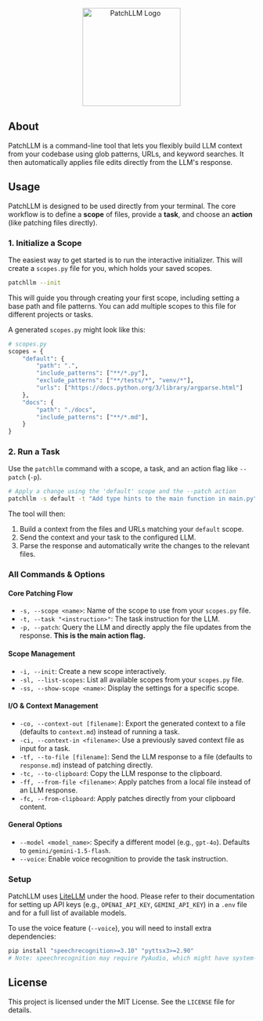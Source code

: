 <p align="center">
  <picture>
    <source srcset="./assets/logo_dark.png" media="(prefers-color-scheme: dark)">
    <source srcset="./assets/logo_light.png" media="(prefers-color-scheme: light)">
    <img src="./assets/logo_light.png" alt="PatchLLM Logo" height="200">
  </picture>
</p>

## About
PatchLLM is a command-line tool that lets you flexibly build LLM context from your codebase using glob patterns, URLs, and keyword searches. It then automatically applies file edits directly from the LLM's response.

## Usage
PatchLLM is designed to be used directly from your terminal. The core workflow is to define a **scope** of files, provide a **task**, and choose an **action** (like patching files directly).

### 1. Initialize a Scope
The easiest way to get started is to run the interactive initializer. This will create a `scopes.py` file for you, which holds your saved scopes.

```bash
patchllm --init
```

This will guide you through creating your first scope, including setting a base path and file patterns. You can add multiple scopes to this file for different projects or tasks.

A generated `scopes.py` might look like this:
```python
# scopes.py
scopes = {
    "default": {
        "path": ".",
        "include_patterns": ["**/*.py"],
        "exclude_patterns": ["**/tests/*", "venv/*"],
        "urls": ["https://docs.python.org/3/library/argparse.html"]
    },
    "docs": {
        "path": "./docs",
        "include_patterns": ["**/*.md"],
    }
}
```

### 2. Run a Task
Use the `patchllm` command with a scope, a task, and an action flag like `--patch` (`-p`).

```bash
# Apply a change using the 'default' scope and the --patch action
patchllm -s default -t "Add type hints to the main function in main.py" -p
```

The tool will then:
1.  Build a context from the files and URLs matching your `default` scope.
2.  Send the context and your task to the configured LLM.
3.  Parse the response and automatically write the changes to the relevant files.

### All Commands & Options

#### Core Patching Flow
*   `-s, --scope <name>`: Name of the scope to use from your `scopes.py` file.
*   `-t, --task "<instruction>"`: The task instruction for the LLM.
*   `-p, --patch`: Query the LLM and directly apply the file updates from the response. **This is the main action flag.**

#### Scope Management
*   `-i, --init`: Create a new scope interactively.
*   `-sl, --list-scopes`: List all available scopes from your `scopes.py` file.
*   `-ss, --show-scope <name>`: Display the settings for a specific scope.

#### I/O & Context Management
*   `-co, --context-out [filename]`: Export the generated context to a file (defaults to `context.md`) instead of running a task.
*   `-ci, --context-in <filename>`: Use a previously saved context file as input for a task.
*   `-tf, --to-file [filename]`: Send the LLM response to a file (defaults to `response.md`) instead of patching directly.
*   `-tc, --to-clipboard`: Copy the LLM response to the clipboard.
*   `-ff, --from-file <filename>`: Apply patches from a local file instead of an LLM response.
*   `-fc, --from-clipboard`: Apply patches directly from your clipboard content.

#### General Options
*   `--model <model_name>`: Specify a different model (e.g., `gpt-4o`). Defaults to `gemini/gemini-1.5-flash`.
*   `--voice`: Enable voice recognition to provide the task instruction.

### Setup

PatchLLM uses [LiteLLM](https://github.com/BerriAI/litellm) under the hood. Please refer to their documentation for setting up API keys (e.g., `OPENAI_API_KEY`, `GEMINI_API_KEY`) in a `.env` file and for a full list of available models.

To use the voice feature (`--voice`), you will need to install extra dependencies:
```bash
pip install "speechrecognition>=3.10" "pyttsx3>=2.90"
# Note: speechrecognition may require PyAudio, which might have system-level dependencies.
```

## License

This project is licensed under the MIT License. See the `LICENSE` file for details.